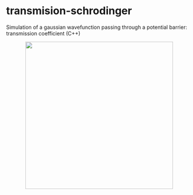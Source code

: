 # transmision-schrodinger
Simulation of a gaussian wavefunction passing through a potential barrier: transmission coefficient (C++)
<p align="center">
<img src="https://github.com/adruas/transmision-schrodinger/blob/master/interaction/densidad_de_probabilidad.gif" width="400">
</p>
